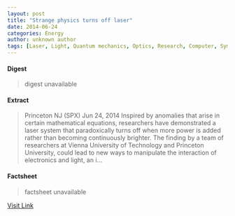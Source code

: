 ```yaml
---
layout: post
title: "Strange physics turns off laser"
date: 2014-06-24
categories: Energy
author: unknown author
tags: [Laser, Light, Quantum mechanics, Optics, Research, Computer, Symmetry, Physical sciences, Natural philosophy, Mechanics, Science, Applied and interdisciplinary physics, Physics]
---
```



#### Digest
>digest unavailable

#### Extract
>Princeton NJ (SPX) Jun 24, 2014 Inspired by anomalies that arise in certain mathematical equations, researchers have demonstrated a laser system that paradoxically turns off when more power is added rather than becoming continuously brighter. The finding by a team of researchers at Vienna University of Technology and Princeton University, could lead to new ways to manipulate the interaction of electronics and light, an i...

#### Factsheet
>factsheet unavailable

[Visit Link](http://www.spacemart.com/reports/Strange_physics_turns_off_laser_999.html)


